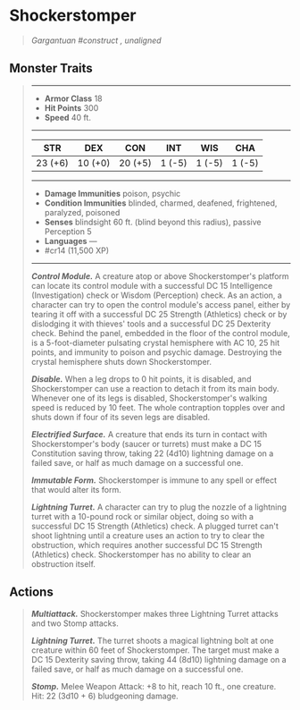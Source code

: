 # Shockerstomper
>*Gargantuan #construct , unaligned*
## Monster Traits
>___
>- **Armor Class** 18
>- **Hit Points** 300
>- **Speed** 40 ft.
>___
>|STR|DEX|CON|INT|WIS|CHA|
>|:---:|:---:|:---:|:---:|:---:|:---:|
>|23 (+6)|10 (+0)|20 (+5)|1 (-5)|1 (-5)|1 (-5)|
>___
>- **Damage Immunities** poison, psychic
>- **Condition Immunities** blinded, charmed, deafened, frightened, paralyzed, poisoned
>- **Senses** blindsight 60 ft. (blind beyond this radius), passive Perception 5
>- **Languages** —
>- #cr14 (11,500 XP)
>___
>***Control Module.*** A creature atop or above Shockerstomper's platform can locate its control module with a successful DC 15 Intelligence (Investigation) check or Wisdom (Perception) check. As an action, a character can try to open the control module's access panel, either by tearing it off with a successful DC 25 Strength (Athletics) check or by dislodging it with thieves' tools and a successful DC 25 Dexterity check. Behind the panel, embedded in the floor of the control module, is a 5-foot-diameter pulsating crystal hemisphere with AC 10, 25 hit points, and immunity to poison and psychic damage. Destroying the crystal hemisphere shuts down Shockerstomper.  
>
>***Disable.*** When a leg drops to 0 hit points, it is disabled, and Shockerstomper can use a reaction to detach it from its main body. Whenever one of its legs is disabled, Shockerstomper's walking speed is reduced by 10 feet. The whole contraption topples over and shuts down if four of its seven legs are disabled.  
>
>***Electrified Surface.*** A creature that ends its turn in contact with Shockerstomper's body (saucer or turrets) must make a DC 15 Constitution saving throw, taking 22 (4d10) lightning damage on a failed save, or half as much damage on a successful one.  
>
>***Immutable Form.*** Shockerstomper is immune to any spell or effect that would alter its form.  
>
>***Lightning Turret.*** A character can try to plug the nozzle of a lightning turret with a 10-pound rock or similar object, doing so with a successful DC 15 Strength (Athletics) check. A plugged turret can't shoot lightning until a creature uses an action to try to clear the obstruction, which requires another successful DC 15 Strength (Athletics) check. Shockerstomper has no ability to clear an obstruction itself.  
>
## Actions
>***Multiattack.*** Shockerstomper makes three Lightning Turret attacks and two Stomp attacks.  
>
>***Lightning Turret.*** The turret shoots a magical lightning bolt at one creature within 60 feet of Shockerstomper. The target must make a DC 15 Dexterity saving throw, taking 44 (8d10) lightning damage on a failed save, or half as much damage on a successful one.  
>
>***Stomp.*** Melee Weapon Attack: +8 to hit, reach 10 ft., one creature. Hit: 22 (3d10 + 6) bludgeoning damage.